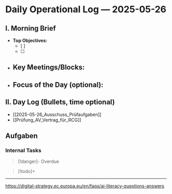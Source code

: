 
# Daily Operational Log — 2025-05-26

## I. Morning Brief

- **Top Objectives:**
  - [ ]
  - [ ]
- **Key Meetings/Blocks:**
  -
- **Focus of the Day (optional):**
  -

## II. Day Log (Bullets, time optional)

- [[2025-05-26_Ausschuss_Prüfaufgaben]]
- [[Prüfung_AV_Vertrag_für_RCG]]
## Aufgaben

### Internal Tasks

> [!danger]- Overdue
>

> [!todo]+
>

---

https://digital-strategy.ec.europa.eu/en/faqs/ai-literacy-questions-answers